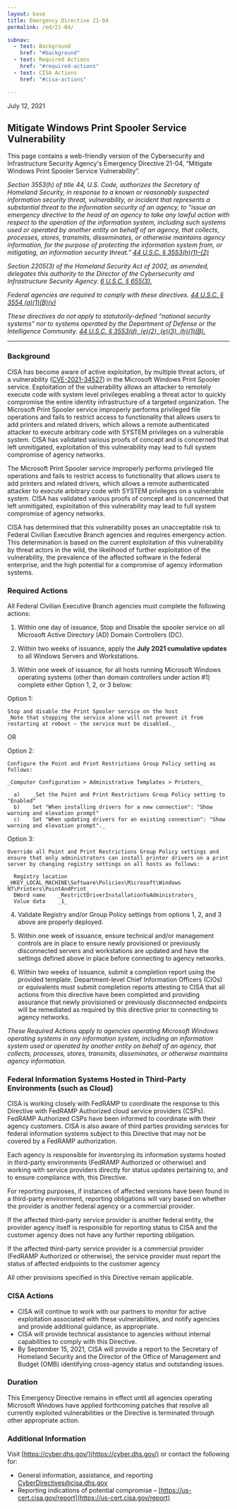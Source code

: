 ```yaml
---
layout: base
title: Emergency Directive 21-04
permalink: /ed/21-04/

subnav:
  - text: Background
    href: "#background"
  - text: Required Actions
    href: "#required-actions"
  - text: CISA Actions
    href: "#cisa-actions"

---
```


July 12, 2021
##  Mitigate Windows Print Spooler Service Vulnerability

This page contains a web-friendly version of the Cybersecurity and Infrastructure Security Agency's Emergency Directive 21-04, “Mitigate Windows Print Spooler Service Vulnerability”.

*Section 3553(h) of title 44, U.S. Code, authorizes the Secretary of Homeland Security, in response to a known or reasonably suspected information security threat, vulnerability, or incident that represents a substantial threat to the information security of an agency, to “issue an emergency directive to the head of an agency to take any lawful action with respect to the operation of the information system, including such systems used or operated by another entity on behalf of an agency, that collects, processes, stores, transmits, disseminates, or otherwise maintains agency information, for the purpose of protecting the information system from, or mitigating, an information security threat.” [44 U.S.C. § 3553(h)(1)–(2)](http://uscode.house.gov/view.xhtml?req=(title:44%20section:3553%20edition:prelim)%20OR%20(granuleid:USC-prelim-title44-section3553)&f=treesort&edition=prelim&num=0&jumpTo=true)*

*Section 2205(3) of the Homeland Security Act of 2002, as amended, delegates this authority to the Director of the Cybersecurity and Infrastructure Security Agency. [6 U.S.C. § 655(3).](http://uscode.house.gov/view.xhtml?req=(title:6%20section:655%20edition:prelim)%20OR%20(granuleid:USC-prelim-title6-section655)&f=treesort&edition=prelim&num=0&jumpTo=true)*

*Federal agencies are required to comply with these directives. [44 U.S.C. § 3554 (a)(1)(B)(v)](http://uscode.house.gov/view.xhtml?req=(title:44%20section:3554%20edition:prelim)%20OR%20(granuleid:USC-prelim-title44-section3554)&f=treesort&edition=prelim&num=0&jumpTo=true)*

*These directives do not apply to statutorily-defined “national security systems” nor to systems operated by the Department of Defense or the Intelligence Community. [44 U.S.C. § 3553(d), (e)(2), (e)(3), (h)(1)(B).](http://uscode.house.gov/view.xhtml?req=(title:44%20section:3553%20edition:prelim)%20OR%20(granuleid:USC-prelim-title44-section3553)&f=treesort&edition=prelim&num=0&jumpTo=true)*

- - -

### Background
CISA has become aware of active exploitation, by multiple threat actors, of a vulnerability ([CVE-2021-34527](https://msrc.microsoft.com/update-guide/vulnerability/CVE-2021-34527)) in the Microsoft Windows Print Spooler service. Exploitation of the vulnerability allows an attacker to remotely execute code with system level privileges enabling a threat actor to   quickly compromise the entire identity infrastructure of a targeted organization. The Microsoft Print Spooler service improperly performs privileged file operations and fails to restrict access to functionality that allows users to add printers and related drivers, which allows a remote authenticated attacker to execute arbitrary code with SYSTEM privileges on a vulnerable system. CISA has validated various proofs of concept and is concerned that left unmitigated, exploitation of this vulnerability may lead to full system compromise of agency networks. 

The Microsoft Print Spooler service improperly performs privileged file operations and fails to restrict access to functionality that allows users to add printers and related drivers, which allows a remote authenticated attacker to execute arbitrary code with SYSTEM privileges on a vulnerable system. CISA has validated various proofs of concept and is concerned that left unmitigated, exploitation of this vulnerability may lead to full system compromise of agency networks. 

CISA has determined that this vulnerability poses an unacceptable risk to Federal Civilian Executive Branch agencies and requires emergency action. This determination is based on the current exploitation of this vulnerability by threat actors in the wild, the likelihood of further exploitation of the vulnerability, the prevalence of the affected software in the federal enterprise, and the high potential for a compromise of agency information systems. 

### Required Actions
All Federal Civilian Executive Branch agencies must complete the following actions:
1.	Within one day of issuance, Stop and Disable the spooler service on all Microsoft Active Directory (AD) Domain Controllers (DC). 

2.	Within two weeks of issuance, apply the **July 2021 cumulative updates** to all Windows Servers and Workstations.

3.	Within one week of issuance, for all hosts running Microsoft Windows operating systems (other than domain controllers under action #1) complete either Option 1, 2, or 3 below:

  Option 1:
    
    Stop and disable the Print Spooler service on the host
    _Note that stopping the service alone will not prevent it from restarting at reboot – the service must be disabled._

  OR
    
  Option 2:
    
    Configure the Point and Print Restrictions Group Policy setting as follows: 

    _Computer Configuration > Administrative Templates > Printers_

      a)	_Set the Point and Print Restrictions Group Policy setting to "Enabled"
      b)	Set "When installing drivers for a new connection": "Show warning and elevation prompt"
      c)	Set "When updating drivers for an existing connection": "Show warning and elevation prompt"._

  Option 3:

    Override all Point and Print Restrictions Group Policy settings and ensure that only administrators can install printer drivers on a print server by changing registry settings on all hosts as follows: 

      Registry location	_HKEY_LOCAL_MACHINE\Software\Policies\Microsoft\Windows NT\Printers\PointAndPrint_
      DWord name	_RestrictDriverInstallationToAdministrators_
      Value data	_1_

4.	Validate Registry and/or Group Policy settings from options 1, 2, and 3 above are properly deployed.

5.	Within one week of issuance, ensure technical and/or management controls are in place to ensure newly provisioned or previously disconnected servers and workstations are updated and have the settings defined above in place before connecting to agency networks.

6.	Within two weeks of issuance, submit a completion report using the provided template. Department-level Chief Information Officers (CIOs) or equivalents must submit completion reports attesting to CISA that all actions from this directive have been completed and providing assurance that newly provisioned or previously disconnected endpoints will be remediated as required by this directive prior to connecting to agency networks. 

_These Required Actions apply to agencies operating Microsoft Windows operating systems in any information system, including an information system used or operated by another entity on behalf of an agency, that collects, processes, stores, transmits, disseminates, or otherwise maintains agency information._

### Federal Information Systems Hosted in Third-Party Environments (such as Cloud)
CISA is working closely with FedRAMP to coordinate the response to this Directive with FedRAMP Authorized cloud service providers (CSPs). FedRAMP Authorized CSPs have been informed to coordinate with their agency customers. CISA is also aware of third parties providing services for federal information systems subject to this Directive that may not be covered by a FedRAMP authorization.

Each agency is responsible for inventorying its information systems hosted in third-party environments (FedRAMP Authorized or otherwise) and working with service providers directly for status updates pertaining to, and to ensure compliance with, this Directive. 

For reporting purposes, if instances of affected versions have been found in a third-party environment, reporting obligations will vary based on whether the provider is another federal agency or a commercial provider.

If the affected third-party service provider is another federal entity, the provider agency itself is responsible for reporting status to CISA and the customer agency does not have any further reporting obligation.

If the affected third-party service provider is a commercial provider (FedRAMP Authorized or otherwise), the service provider must report  the status of affected endpoints to the customer agency

All other provisions specified in this Directive remain applicable.

### CISA Actions
- CISA will continue to work with our partners to monitor for active exploitation associated with these vulnerabilities, and notify agencies and provide additional guidance, as appropriate. 
- CISA will provide technical assistance to agencies without internal capabilities to comply with this Directive. 
- By September 15, 2021, CISA will provide a report to the Secretary of Homeland Security and the Director of the Office of Management and Budget (OMB) identifying cross-agency status and outstanding issues.

### Duration
This Emergency Directive remains in effect until all agencies operating Microsoft Windows have applied forthcoming patches that resolve all currently exploited vulnerabilities or the Directive is terminated through other appropriate action.

### Additional Information
Visit [https://cyber.dhs.gov/](https://cyber.dhs.gov/) or contact the following for:  
-   General information, assistance, and reporting <CyberDirectives@cisa.dhs.gov>
-   Reporting indications of potential compromise – [https://us-cert.cisa.gov/report](https://us-cert.cisa.gov/report)
